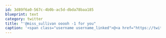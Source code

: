 ```yaml
---
id: 3d89f6a0-567c-4b0b-ac5d-dbda78baa185
blueprint: text
category: twitter
title: "'@miss_sullivan ooooh -1 for you"
caption: '<span class="username username_linked">@<a href="https://twitter.com/miss_sullivan" title="Meg Sullivan">miss_sullivan</a></span> ooooh -1 for you'
---
```

